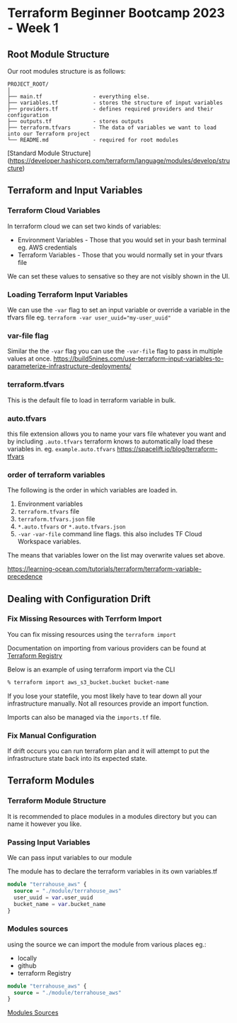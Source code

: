 # Terraform Beginner Bootcamp 2023 - Week 1

## Root Module Structure

Our root modules structure is as follows:

```
PROJECT_ROOT/
│
├── main.tf                - everything else.
├── variables.tf           - stores the structure of input variables
├── providers.tf           - defines required providers and their configuration
├── outputs.tf             - stores outputs
├── terraform.tfvars       - The data of variables we want to load into our Terraform project
└── README.md              - required for root modules
```

[Standard Module Structure] (https://developer.hashicorp.com/terraform/language/modules/develop/structure)

## Terraform and Input Variables

### Terraform Cloud Variables

In terraform cloud we can set two kinds of variables:
- Environment Variables - Those that you would set in your bash terminal eg. AWS credentials
- Terraform Variables - Those that you would normally set in your tfvars file

We can set these values to sensative so they are not visibly shown in the UI.

### Loading Terraform Input Variables

We can use the `-var` flag to set an input variable or override a variable in the tfvars file eg. `terraform -var user_uuid="my-user_uuid"`

### var-file flag

Similar the the `-var` flag you can use the `-var-file` flag to pass in multiple values at once.
https://build5nines.com/use-terraform-input-variables-to-parameterize-infrastructure-deployments/

### terraform.tfvars

This is the default file to load in terraform variable in bulk.

### auto.tfvars

this file extension allows you to name your vars file whatever you want and by including `.auto.tfvars` terraform knows to automatically load these variables in. eg. `example.auto.tfvars`
https://spacelift.io/blog/terraform-tfvars

### order of terraform variables

The following is the order in which variables are loaded in.

1. Environment variables
2. `terraform.tfvars` file
3. `terraform.tfvars.json` file
4. `*.auto.tfvars` or `*.auto.tfvars.json`
5. `-var` `-var-file` command line flags. this also includes TF Cloud Workspace variables.

The means that variables lower on the list may overwrite values set above.

https://learning-ocean.com/tutorials/terraform/terraform-variable-precedence

## Dealing with Configuration Drift

### Fix Missing Resources with Terrform Import

You can fix missing resources using the `terraform import`

Documentation on importing from various providers can be found at [Terraform Registry](https://registry.terraform.io/)

Below is an example of using terraform import via the CLI

```sh
% terraform import aws_s3_bucket.bucket bucket-name
```

If you lose your statefile, you most likely have to tear down all your infrastructure manually. Not all resources provide an import function.

Imports can also be managed via the `imports.tf` file.

### Fix Manual Configuration

If drift occurs you can run terraform plan and it will attempt to put the infrastructure state back into its expected state.

## Terraform Modules

### Terraform Module Structure

It is recommended to place modules in a modules directory but you can name it however you like.

### Passing Input Variables

We can pass input variables to our module

The module has to declare the terraform variables in its own variables.tf

```tf
module "terrahouse_aws" {
  source = "./module/terrahouse_aws"
  user_uuid = var.user_uuid
  bucket_name = var.bucket_name
}
```

### Modules sources

using the source we can import the module from various places eg.:
- locally
- github
- terraform Registry

```tf
module "terrahouse_aws" {
  source = "./module/terrahouse_aws"
}
```

[Modules Sources](https://developer.hashicorp.com/terraform/language/modules/sources)
